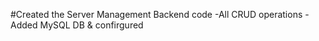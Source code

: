 #Created the Server Management Backend code
  -All CRUD operations
  -Added MySQL DB & confirgured
  
